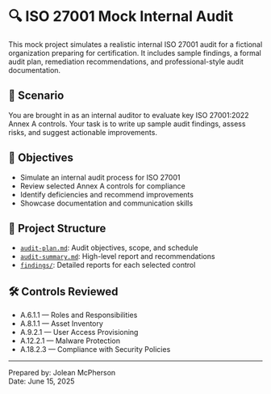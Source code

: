 # 🔍 ISO 27001 Mock Internal Audit

This mock project simulates a realistic internal ISO 27001 audit for a fictional organization preparing for certification. It includes sample findings, a formal audit plan, remediation recommendations, and professional-style audit documentation.

## 🧩 Scenario

You are brought in as an internal auditor to evaluate key ISO 27001:2022 Annex A controls. Your task is to write up sample audit findings, assess risks, and suggest actionable improvements.

## 📌 Objectives

- Simulate an internal audit process for ISO 27001
- Review selected Annex A controls for compliance
- Identify deficiencies and recommend improvements
- Showcase documentation and communication skills

## 📁 Project Structure

- [`audit-plan.md`](./audit-plan.md): Audit objectives, scope, and schedule  
- [`audit-summary.md`](./audit-summary.md): High-level report and recommendations  
- [`findings/`](https://github.com/JoleanMcPherson/iso-27001-mock-internal-audit/blob/1700d7bb73e851f2763dfc94dcfe58eedb91c87b/iso-27001-mock-internal-audit/findings/A.6.1.1.md): Detailed reports for each selected control  

## 🛠️ Controls Reviewed

- A.6.1.1 — Roles and Responsibilities
- A.8.1.1 — Asset Inventory
- A.9.2.1 — User Access Provisioning
- A.12.2.1 — Malware Protection
- A.18.2.3 — Compliance with Security Policies

---

Prepared by: Jolean McPherson  
Date: June 15, 2025
